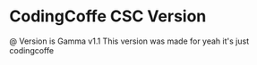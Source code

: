 # CodingCoffe CSC Version
@ Version is Gamma v1.1
This version was made for yeah it's just codingcoffe 
